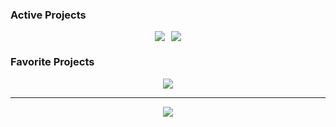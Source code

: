 ### Active Projects
<div style="display: flex; justify-content: center; align-items: center; gap: 10px;">
<a href="https://github.com/lenguyen1807/cs4all-vn"><img loading="lazy" src="https://github-readme-stats.vercel.app/api/pin/?username=lenguyen1807&repo=cs4all-vn&theme=transparent&include_all_commits=true&hide_border=true&line_height=5&card_width=300px&text_color=838383&title_color=838383"></a>
<a href="https://github.com/lenguyen1807/how_to_optimize_gemm_metal"><img loading="lazy" src="https://github-readme-stats.vercel.app/api/pin/?username=lenguyen1807&repo=how_to_optimize_gemm_metal&theme=transparent&include_all_commits=true&hide_border=true&line_height=5&card_width=300px&text_color=838383&title_color=838383"></a>
</div>

### Favorite Projects
<div style="display: flex; justify-content: center; align-items: center; gap: 10px;">
<a href="https://github.com/lenguyen1807/Software-for-AI"><img loading="lazy" src="https://github-readme-stats.vercel.app/api/pin/?username=lenguyen1807&repo=Software-for-AI&theme=transparent&include_all_commits=true&hide_border=true&line_height=5&card_width=300px&text_color=838383&title_color=838383"></a>
</div>

---

<center>
  <a href="https://spotify-github-profile.kittinanx.com/api/view?uid=f849on3s3v3xjrk55h2nuofcq&redirect=true" taget="_blank">
  <img align="center" src="https://spotify-github-profile.kittinanx.com/api/view?uid=f849on3s3v3xjrk55h2nuofcq&cover_image=true&theme=default&show_offline=false&background_color=121212&interchange=true&bar_color=53b14f&bar_color_cover=true"/>
  </a>
</center>
